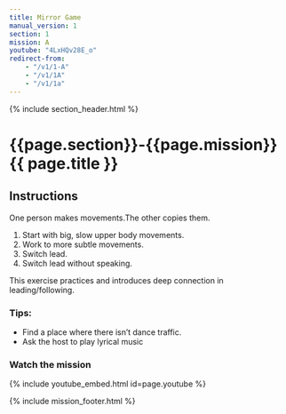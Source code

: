 ```yaml
---
title: Mirror Game
manual_version: 1
section: 1
mission: A
youtube: "4LxHQv28E_o"
redirect-from: 
    - "/v1/1-A"
    - "/v1/1A"
    - "/v1/1a"
---
```


{% include section_header.html %}

# {{page.section}}-{{page.mission}} {{ page.title }}

## Instructions

One person makes movements.The other copies them. 

1. Start with big, slow upper body movements. 
2. Work to more subtle movements. 
3. Switch lead. 
4. Switch lead without speaking. 

This exercise practices and introduces deep connection in leading/following. 

### Tips: 

* Find a place where there isn’t dance traffic. 
* Ask the host to play lyrical music

### Watch the mission

{% include youtube_embed.html id=page.youtube %}

{% include mission_footer.html %}

